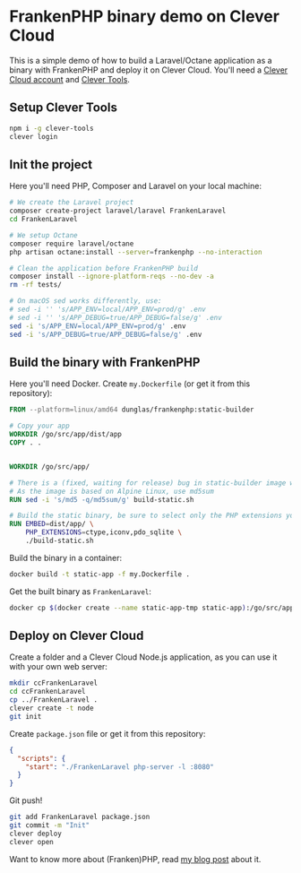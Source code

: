 # FrankenPHP binary demo on Clever Cloud

This is a simple demo of how to build a Laravel/Octane application as a binary with FrankenPHP and deploy it on Clever Cloud.  You'll need a [Clever Cloud account](https://console.clever-cloud.com/) and [Clever Tools](https://github.com/CleverCloud/clever-tools).

## Setup Clever Tools

```bash
npm i -g clever-tools
clever login
```

## Init the project

Here you'll need PHP, Composer and Laravel on your local machine:

```bash
# We create the Laravel project
composer create-project laravel/laravel FrankenLaravel
cd FrankenLaravel

# We setup Octane
composer require laravel/octane
php artisan octane:install --server=frankenphp --no-interaction

# Clean the application before FrankenPHP build
composer install --ignore-platform-reqs --no-dev -a
rm -rf tests/

# On macOS sed works differently, use:
# sed -i '' 's/APP_ENV=local/APP_ENV=prod/g' .env
# sed -i '' 's/APP_DEBUG=true/APP_DEBUG=false/g' .env
sed -i 's/APP_ENV=local/APP_ENV=prod/g' .env
sed -i 's/APP_DEBUG=true/APP_DEBUG=false/g' .env
```

## Build the binary with FrankenPHP

Here you'll need Docker. Create `my.Dockerfile` (or get it from this repository):

```Dockerfile
FROM --platform=linux/amd64 dunglas/frankenphp:static-builder

# Copy your app
WORKDIR /go/src/app/dist/app
COPY . .


WORKDIR /go/src/app/

# There is a (fixed, waiting for release) bug in static-builder image with md5
# As the image is based on Alpine Linux, use md5sum
RUN sed -i 's/md5 -q/md5sum/g' build-static.sh

# Build the static binary, be sure to select only the PHP extensions you want
RUN EMBED=dist/app/ \
    PHP_EXTENSIONS=ctype,iconv,pdo_sqlite \
    ./build-static.sh
```

Build the binary in a container:

```bash
docker build -t static-app -f my.Dockerfile .
```

Get the built binary as `FrankenLaravel`:

```bash
docker cp $(docker create --name static-app-tmp static-app):/go/src/app/dist/frankenphp-linux-x86_64 FrankenLaravel ; docker rm static-app-tmp
```

## Deploy on Clever Cloud

Create a folder and a Clever Cloud Node.js application, as you can use it with your own web server:

```bash
mkdir ccFrankenLaravel
cd ccFrankenLaravel
cp ../FrankenLaravel .
clever create -t node
git init
```

Create `package.json` file or get it from this repository:

```json
{
  "scripts": {
    "start": "./FrankenLaravel php-server -l :8080"
  }
}
```

Git push!

```bash
git add FrankenLaravel package.json
git commit -m "Init"
clever deploy
clever open
```

Want to know more about (Franken)PHP, read [my blog post](https://labs.davlgd.fr/posts/2024-03-having-fun-with-franken-php/) about it.
